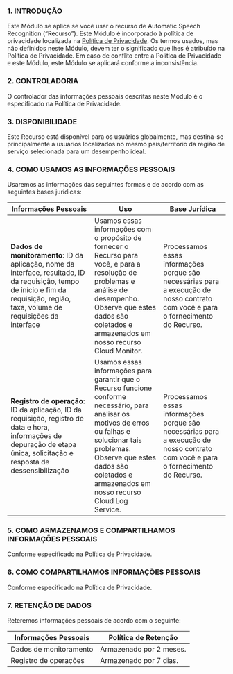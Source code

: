 ### 1.	INTRODUÇÃO
Este Módulo se aplica se você usar o recurso de Automatic Speech Recognition (“Recurso”). Este Módulo é incorporado à política de privacidade localizada na [Política de Privacidade](https://intl.cloud.tencent.com/document/product/301/17345). Os termos usados, mas não definidos neste Módulo, devem ter o significado que lhes é atribuído na Política de Privacidade. Em caso de conflito entre a Política de Privacidade e este Módulo, este Módulo se aplicará conforme a inconsistência.

### 2.	CONTROLADORIA
O controlador das informações pessoais descritas neste Módulo é o especificado na Política de Privacidade.

### 3.	DISPONIBILIDADE
Este Recurso está disponível para os usuários globalmente, mas destina-se principalmente a usuários localizados no mesmo país/território da região de serviço selecionada para um desempenho ideal.

### 4.	COMO USAMOS AS INFORMAÇÕES PESSOAIS
Usaremos as informações das seguintes formas e de acordo com as seguintes bases jurídicas:
<table>
<thead>
<tr>
<th><b>Informações Pessoais</b></th>
<th><b>Uso</b></th>
<th><b>Base Jurídica</b></th>
</tr>
</thead>
<tbody>
<tr>
<td><b>Dados de monitoramento</b>: ID da aplicação, nome da interface, resultado, ID da requisição, tempo de início e fim da requisição, região, taxa, volume de requisições da interface</td>
<td>Usamos essas informações com o propósito de fornecer o Recurso para você, e para a resolução de problemas e análise de desempenho.<br>Observe que estes dados são coletados e armazenados em nosso recurso Cloud Monitor.</td>
<td>Processamos essas informações porque são necessárias para a execução de nosso contrato com você e para o fornecimento do Recurso.</td>
</tr>
<tr>
<td><b>Registro de operação</b>: ID da aplicação, ID da requisição, registro de data e hora, informações de depuração de etapa única, solicitação e resposta de dessensibilização</td>
<td>Usamos essas informações para garantir que o Recurso funcione conforme necessário, para analisar os motivos de erros ou falhas e solucionar tais problemas.<br>Observe que estes dados são coletados e armazenados em nosso  recurso Cloud Log Service.</td>
<td>Processamos essas informações porque são necessárias para a execução de nosso contrato com você e para o fornecimento do Recurso.</td>
</tr>
</tbody></table>

### 5.	COMO ARMAZENAMOS E COMPARTILHAMOS INFORMAÇÕES PESSOAIS
Conforme especificado na Política de Privacidade.

### 6.	COMO COMPARTILHAMOS INFORMAÇÕES PESSOAIS
Conforme especificado na Política de Privacidade.

### 7.	RETENÇÃO DE DADOS
Reteremos informações pessoais de acordo com o seguinte:

|Informações Pessoais|	Política de Retenção|
|---------|---------|
|Dados de monitoramento|	Armazenado por 2 meses.|
|Registro de operações|	Armazenado por 7 dias.|

